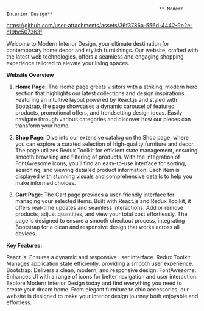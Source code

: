                                                             ** Modern Interior Design**

https://github.com/user-attachments/assets/36f3786a-556d-4442-9e2e-c19bc507363f

Welcome to Modern Interior Design, your ultimate destination for contemporary home decor and stylish furnishings. Our website, crafted with the latest web technologies, offers a seamless and engaging shopping experience tailored to elevate your living spaces.

**Website Overview**
1. **Home Page:** The Home page greets visitors with a striking, modern hero section that highlights our latest collections and design inspirations. Featuring an intuitive layout powered by React.js and styled with Bootstrap, the page showcases a dynamic carousel of featured products, promotional offers, and trendsetting design ideas. Easily navigate through various categories and discover how our pieces can transform your home.

2. **Shop Page:** Dive into our extensive catalog on the Shop page, where you can explore a curated selection of high-quality furniture and decor. The page utilizes Redux Toolkit for efficient state management, ensuring smooth browsing and filtering of products. With the integration of FontAwesome icons, you’ll find an easy-to-use interface for sorting, searching, and viewing detailed product information. Each item is displayed with stunning visuals and comprehensive details to help you make informed choices.

3. **Cart Page:** The Cart page provides a user-friendly interface for managing your selected items. Built with React.js and Redux Toolkit, it offers real-time updates and seamless interactions. Add or remove products, adjust quantities, and view your total cost effortlessly. The page is designed to ensure a smooth checkout process, integrating Bootstrap for a clean and responsive design that works across all devices.

**Key Features:**

React.js: Ensures a dynamic and responsive user interface.
Redux Toolkit: Manages application state efficiently, providing a smooth user experience.
Bootstrap: Delivers a clean, modern, and responsive design.
FontAwesome: Enhances UI with a range of icons for better navigation and user interaction.
Explore Modern Interior Design today and find everything you need to create your dream home. From elegant furniture to chic accessories, our website is designed to make your interior design journey both enjoyable and effortless.


